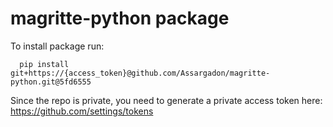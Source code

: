 # magritte-python package

To install package run:
```
  pip install git+https://{access_token}@github.com/Assargadon/magritte-python.git@5fd6555
```

Since the repo is private, you need to generate a private access token here: https://github.com/settings/tokens